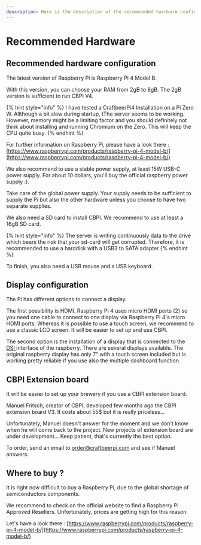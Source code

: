 ```yaml
---
description: Here is the description of the recommanded hardware configuration for CBPI.
---
```


# Recommended Hardware

## Recommended hardware configuration

The latest version of Raspberry Pi is Raspberry Pi 4 Model B.

With this version, you can choose your RAM from 2gB to 8gB. The 2gB version is sufficient to run CBPI V4.

{% hint style="info" %}
I have tested a CraftbeerPi4 Installation on a Pi Zero W. Allthough a bit slow during startup, tThe server seems to be working. However, memory might be a limiting factor and you should definitely not think about installing and running Chromium on the Zero. This will keep the CPU quite busy.
{% endhint %}

For further information on Raspberry Pi, please have a look there : [https://www.raspberrypi.com/products/raspberry-pi-4-model-b/](https://www.raspberrypi.com/products/raspberry-pi-4-model-b/)

We also recommend to use a stable power supply, at least 15W USB-C power supply. For about 10 dollars, you'll buy the official raspberry power supply :).

Take care of the global power supply. Your supply needs to be sufficient to supply the Pi but also the other hardware unless you choose to have two separate supplies.

We also need a SD card to install CBPI. We recommend to use at least a 16gB SD card.&#x20;

{% hint style="info" %}
The server is writing continuously data to the drive which bears the risk that your sd-card will get corrupted. Therefore, it is recommended to use a harddisk with a USB3 to SATA adapter
{% endhint %}

To finish, you also need a USB mouse and a USB keyboard.

## Display configuration

The Pi has different options to connect a display.&#x20;

The first possibility is HDMI. Raspberry Pi 4 uses micro HDMI ports (2) so you need one cable to connect to one display via Raspberry Pi 4's micro HDMI ports. Whereas it is possible to use a touch screen, we recommend to use a classic LCD screen. It will be easier to set up and use CBPI. &#x20;

The second option is the installation of a display that is connected to the [DSI ](https://de.wikipedia.org/wiki/Display\_Serial\_Interface)interface of the raspberry. There are several displays available. The original raspberry display has only 7" with a touch screen included but is working pretty reliable if you use also the multiple dashboard function.

## CBPI Extension board

It will be easier to set up your brewery if you use a CBPI extension board.

Manuel Fritsch, creator of CBPI, developed few months ago the CBPI extension board V3. It costs about 55$ but it is really priceless...

Unfortunately, Manuel doesn't answer for the moment and we don't know when he will come back to the project. New projects of extension board are under development... Keep patient, that's currently the best option.&#x20;

To order, send an email to order@craftbeerpi.com and see if Manuel answers.

## Where to buy ?

It is right now difficult to buy a Raspberry Pi, due to the global shortage of semiconductors components.

We recommend to check on the official website to find a Raspberry Pi Approved Resellers. Unfortunately, prices are getting high for this reason.

Let's have a look there : [https://www.raspberrypi.com/products/raspberry-pi-4-model-b/](https://www.raspberrypi.com/products/raspberry-pi-4-model-b/)

